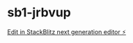 # sb1-jrbvup

[Edit in StackBlitz next generation editor ⚡️](https://stackblitz.com/~/github.com/tranletatphong1995/sb1-jrbvup)